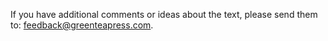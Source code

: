If you have additional comments or ideas about the text, please send them to: [feedback@greenteapress.com](mailto:feedback@greenteapress.com).
